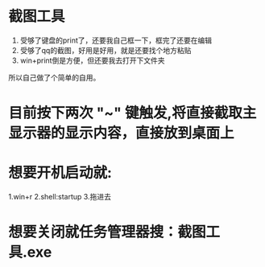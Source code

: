 # 截图工具
1. 受够了键盘的print了，还要我自己框一下，框完了还要在编辑
2. 受够了qq的截图，好用是好用，就是还要找个地方粘贴
3. win+print倒是方便，但还要我去打开下文件夹

所以自己做了个简单的自用。

# 目前按下两次 "~" 键触发,将直接截取主显示器的显示内容，直接放到桌面上

# 想要开机启动就:
  1.win+r
  2.shell:startup
  3.拖进去

# 想要关闭就任务管理器搜：截图工具.exe
